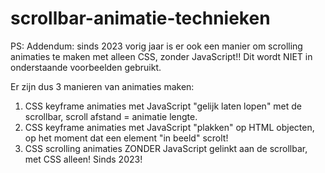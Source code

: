 # scrollbar-animatie-technieken

PS: Addendum: sinds 2023 vorig jaar is er ook een manier om scrolling animaties te maken met alleen CSS, zonder JavaScript!! Dit wordt NIET in onderstaande voorbeelden gebruikt.

Er zijn dus 3 manieren van animaties maken:
1. CSS keyframe animaties met JavaScript "gelijk laten lopen" met de scrollbar, scroll afstand = animatie lengte.
2. CSS keyframe animaties met JavaScript "plakken" op HTML objecten, op het moment dat een element "in beeld" scrolt!
3. CSS scrolling animaties ZONDER JavaScript gelinkt aan de scrollbar, met CSS alleen! Sinds 2023!
